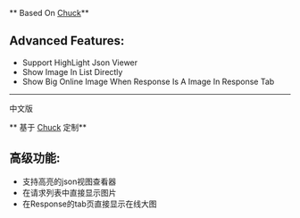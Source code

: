 ** Based On [Chuck](https://github.com/jgilfelt/chuck)**

## Advanced Features:

- Support HighLight Json Viewer
- Show Image In List Directly
- Show Big Online Image When Response Is A Image In Response Tab


--- 

中文版


** 基于 [Chuck](https://github.com/jgilfelt/chuck) 定制**

## 高级功能:

- 支持高亮的json视图查看器
- 在请求列表中直接显示图片
- 在Response的tab页直接显示在线大图
